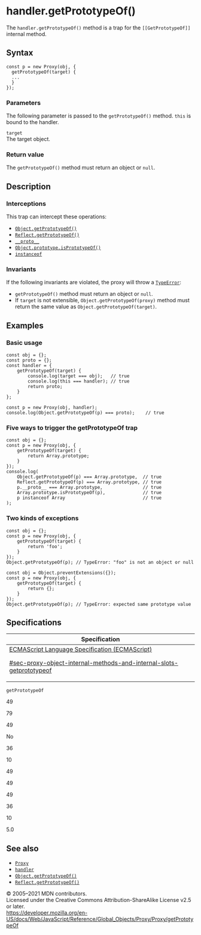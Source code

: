# handler.getPrototypeOf()

The `handler.getPrototypeOf()` method is a trap for the `[[GetPrototypeOf]]` internal method.

## Syntax

    const p = new Proxy(obj, {
      getPrototypeOf(target) {
      ...
      }
    });

### Parameters

The following parameter is passed to the `getPrototypeOf()` method. `this` is bound to the handler.

`target`  
The target object.

### Return value

The `getPrototypeOf()` method must return an object or `null`.

## Description

### Interceptions

This trap can intercept these operations:

-   [`Object.getPrototypeOf()`](../../object/getprototypeof)
-   [`Reflect.getPrototypeOf()`](../../reflect/getprototypeof)
-   [`__proto__`](../../object/proto)
-   [`Object.prototype.isPrototypeOf()`](../../object/isprototypeof)
-   [`instanceof`](../../../operators/instanceof)

### Invariants

If the following invariants are violated, the proxy will throw a [`TypeError`](../../typeerror):

-   `getPrototypeOf()` method must return an object or `null`.
-   If `target` is not extensible, `Object.getPrototypeOf(proxy)` method must return the same value as `Object.getPrototypeOf(target)`.

## Examples

### Basic usage

    const obj = {};
    const proto = {};
    const handler = {
        getPrototypeOf(target) {
            console.log(target === obj);   // true
            console.log(this === handler); // true
            return proto;
        }
    };

    const p = new Proxy(obj, handler);
    console.log(Object.getPrototypeOf(p) === proto);    // true

### Five ways to trigger the getPrototypeOf trap

    const obj = {};
    const p = new Proxy(obj, {
        getPrototypeOf(target) {
            return Array.prototype;
        }
    });
    console.log(
        Object.getPrototypeOf(p) === Array.prototype,  // true
        Reflect.getPrototypeOf(p) === Array.prototype, // true
        p.__proto__ === Array.prototype,               // true
        Array.prototype.isPrototypeOf(p),              // true
        p instanceof Array                             // true
    );

### Two kinds of exceptions

    const obj = {};
    const p = new Proxy(obj, {
        getPrototypeOf(target) {
            return 'foo';
        }
    });
    Object.getPrototypeOf(p); // TypeError: "foo" is not an object or null

    const obj = Object.preventExtensions({});
    const p = new Proxy(obj, {
        getPrototypeOf(target) {
            return {};
        }
    });
    Object.getPrototypeOf(p); // TypeError: expected same prototype value

## Specifications

<table><thead><tr class="header"><th>Specification</th></tr></thead><tbody><tr class="odd"><td><a href="https://tc39.es/ecma262/#sec-proxy-object-internal-methods-and-internal-slots-getprototypeof">ECMAScript Language Specification (ECMAScript) 
<br/>


<span class="small">#sec-proxy-object-internal-methods-and-internal-slots-getprototypeof</span></a></td></tr></tbody></table>

`getPrototypeOf`

49

79

49

No

36

10

49

49

49

36

10

5.0

## See also

-   [`Proxy`](../../proxy)
-   [`handler`](../proxy)
-   [`Object.getPrototypeOf()`](../../object/getprototypeof)
-   [`Reflect.getPrototypeOf()`](../../reflect/getprototypeof)

© 2005–2021 MDN contributors.  
Licensed under the Creative Commons Attribution-ShareAlike License v2.5 or later.  
<a href="https://developer.mozilla.org/en-US/docs/Web/JavaScript/Reference/Global_Objects/Proxy/Proxy/getPrototypeOf" class="_attribution-link">https://developer.mozilla.org/en-US/docs/Web/JavaScript/Reference/Global_Objects/Proxy/Proxy/getPrototypeOf</a>
